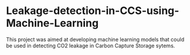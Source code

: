 # Leakage-detection-in-CCS-using-Machine-Learning

This project was aimed at developing machine learning models that could be used in detecting CO2 leakage in Carbon Capture Storage sytems.

